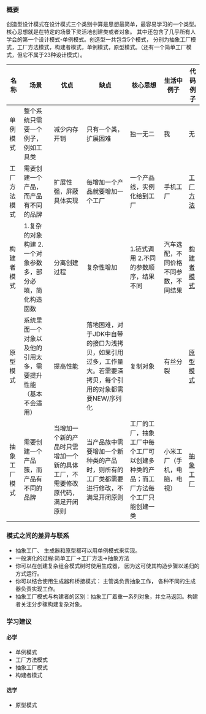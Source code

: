 ### 概要

创造型设计模式在设计模式三个类别中算是思想最简单，最容易学习的一个类型。核心思想就是在特定的场景下灵活地创建类或者对象。 其中还包含了几乎所有人学会的第一个设计模式-单例模式。创造型一共包含5个模式，
分别为抽象工厂模式，工厂方法模式，构建者模式，单例模式，原型模式。（还有一个简单工厂模式，但它不属于23种设计模式）。

名称| 场景 | 优点 | 缺点| 核心思想 | 生活中例子  | 代码例子
---|--- |---|---|---|--- |---
单例模式 | 整个系统只需要一个例子，例如工具类 | 减少内存开销| 只有一个类，扩展困难| 独一无二|  我 | 无
工厂方法模式 | 需要创建一个产品，而产品有不同的品牌 | 扩展性强，屏蔽具体实现| 每增加一个产品就要增加一个工厂| 一个产品线，实例化给到工厂| 手机工厂| [工厂方法](https://github.com/luo1993hao/luo/tree/master/arithmetic/src/main/java/org/luo/arithmetic/designpattern/creational/factory)
构建者模式| 1.复杂的对象构建 2.一个对象参数多，部分必填，简化构造函数 | 分离创建过程| 复杂性增加| 1.链式调用 2.不同的参数顺序，结果不同| 汽车选配，不同价格不同参数，不同结果| [构建者模式](https://github.com/luo1993hao/luo/tree/master/arithmetic/src/main/java/org/luo/arithmetic/designpattern/creational/builder)
原型模式 | 系统里面一个对象以及他的引用太多，需要提升性能（基本不会适用） | 提高性能| 落地困难，对于JDK中自带的接口为浅拷贝，如果引用过多，工作量大。若需要深拷贝，每个引用的对象都需要NEW/序列化| 复制对象| 有丝分裂| [原型模式](https://github.com/luo1993hao/luo/tree/master/arithmetic/src/main/java/org/luo/arithmetic/designpattern/creational/prototype)
抽象工厂模式|  需要创建一个产品簇，而产品有不同的品牌 | 当增加一个新的产品时只需增加一个新的具体工厂，不需要修改原代码，满足开闭原则| 当产品族中需要增加一个新种类的产品时，则所有的工厂类都需要进行修改，不满足开闭原则| 工厂的工厂，抽象工厂中每个工厂可以创建多种类的产品；而工厂方法每个工厂只能创建一类|小米工厂（手机，电脑，电视） | [抽象工厂](https://github.com/luo1993hao/luo/tree/master/arithmetic/src/main/java/org/luo/arithmetic/designpattern/creational/abstractfactory)

### 模式之间的差异与联系

- 抽象工厂、 生成器和原型都可以用单例模式来实现。
- 一般演化的过程:简单工厂->工厂方法->抽象方法
- 你可以在创建复杂组合模式树时使用生成器， 因为这可使其构造步骤以递归的方式运行。
- 你可以结合使用生成器和桥接模式： 主管类负责抽象工作， 各种不同的生成器负责实现工作。
- 抽象工厂模式与构建者的区别：抽象工厂着重一系列对象，并立马返回。构建者关注分步骤构建复杂对象。
### 学习建议
#### 必学
- 单例模式
- 工厂方法模式
- 抽象工厂模式
- 构建者模式
#### 选学
- 原型模式